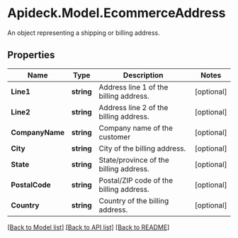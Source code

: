 # Apideck.Model.EcommerceAddress
An object representing a shipping or billing address.

## Properties

Name | Type | Description | Notes
------------ | ------------- | ------------- | -------------
**Line1** | **string** | Address line 1 of the billing address. | [optional] 
**Line2** | **string** | Address line 2 of the billing address. | [optional] 
**CompanyName** | **string** | Company name of the customer | [optional] 
**City** | **string** | City of the billing address. | [optional] 
**State** | **string** | State/province of the billing address. | [optional] 
**PostalCode** | **string** | Postal/ZIP code of the billing address. | [optional] 
**Country** | **string** | Country of the billing address. | [optional] 

[[Back to Model list]](../README.md#documentation-for-models) [[Back to API list]](../README.md#documentation-for-api-endpoints) [[Back to README]](../README.md)

